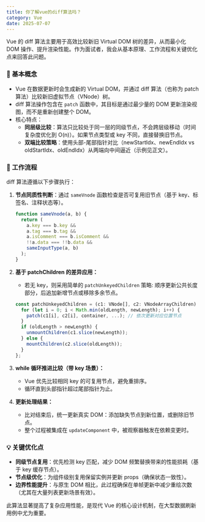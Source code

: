 ```yaml
---
title: 你了解vue的diff算法吗？
category: Vue
date: 2025-07-07
---
```

Vue 的 diff 算法主要用于高效比较新旧 Virtual DOM 树的差异，从而最小化 DOM 操作、提升渲染性能。作为面试者，我会从基本原理、工作流程和关键优化点来回答此问题。

### 📌 基本概念  
- Vue 在数据更新时会生成新的 Virtual DOM，并通过 diff 算法（也称为 patch 算法）比较新旧虚拟节点（VNode）树。
- diff 算法操作包含在 `patch` 函数中，其目标是通过最少量的 DOM 更新渲染视图，而不是重新创建整个 DOM。
- 核心特点：  
  - **同层级比较**：算法只比较处于同一层的同级节点，不会跨层级移动（时间复杂度优化到 O(n)）。如果节点类型或 key 不同，直接替换旧节点。
  - **双端比较策略**：使用头部-尾部指针对比（newStartIdx、newEndIdx vs oldStartIdx、oldEndIdx）从两端向中间逼近（示例见正文）。

### 🔄 工作流程  
diff 算法遵循以下步骤执行：  
1. **节点同质性判断**：通过 `sameVnode` 函数检查是否可复用旧节点（基于 key、标签名、注释状态等）。
   ```javascript
   function sameVnode(a, b) {
     return (
       a.key === b.key &&
       a.tag === b.tag &&
       a.isComment === b.isComment &&
       !!a.data === !!b.data &&
       sameInputType(a, b)
     );
   }
   ```

2. **基于 patchChildren 的差异应用：**
   - 若无 key，则采用简单的 `patchUnkeyedChildren` 策略: 顺序更新公共长度部分，后追加新增节点或移除多余节点。
   ```typescript
   const patchUnkeyedChildren = (c1: VNode[], c2: VNodeArrayChildren) => {
     for (let i = 0; i < Math.min(oldLength, newLength); i++) {
       patch(c1[i], c2[i], container, ...); // 依次更新对应位置节点
     }
     if (oldLength > newLength) {
       unmountChildren(c1.slice(newLength));
     } else {
       mountChildren(c2.slice(oldLength));
     }
   };
   ```

3. **while 循环推进比较（带 key 场景）：**
   - Vue 优先比较相同 key 的可复用节点，避免重排序。
   - 循环直到头部指针超过尾部指针为止。

4. **更新处理结果：**
   - 比对结束后，统一更新真实 DOM：添加缺失节点到新位置，或删除旧节点。
   - 整个过程被集成在 `updateComponent` 中，被观察器触发在依赖变更时。

### 💡 关键优化点  
- **同级节点复用**：优先检测 key 匹配，减少 DOM 频繁替换带来的性能损耗（基于 key 缓存节点）。
- **节点级优化**：为组件级别复用保留实例并更新 props（确保状态一致性）。
- **边界性能提升**：与原生 DOM 相比，此过程确保在单帧更新中减少重绘次数（尤其在大量列表更新场景有效）。

此算法显著提高了复杂应用性能，是现代 Vue 的核心设计机制，在大型数据刷新用例中尤为重要。
